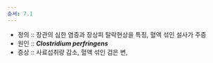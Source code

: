 ```yaml
---
순서: 7.1
---
```

- 정의 :: 장관의 심한 염증과 장상피 탈락현상을 특징, 혈액 섞인 설사가 주증
- 원인 :: ***Clostridium perfringens***
- 증상 :: 사료섭취량 감소, 혈액 섞인 검은 변, 